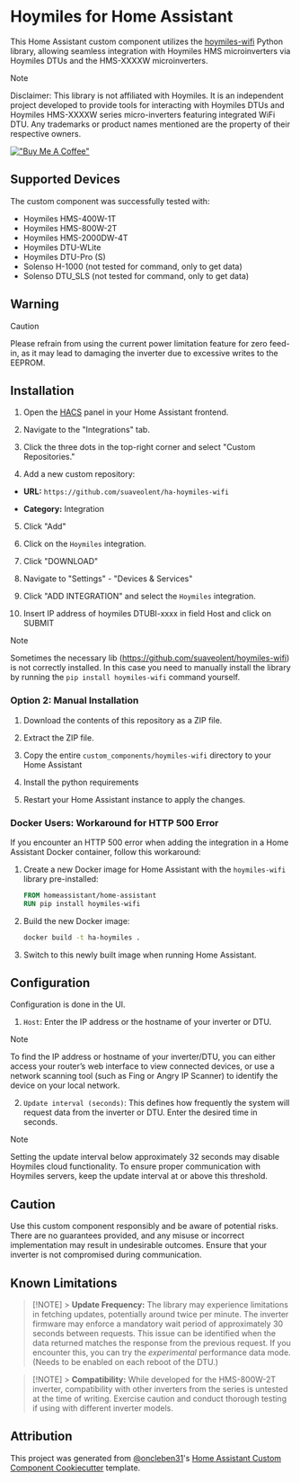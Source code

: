 # Hoymiles for Home Assistant

This Home Assistant custom component utilizes the [hoymiles-wifi](https://github.com/suaveolent/hoymiles-wifi) Python library, allowing seamless integration with Hoymiles HMS microinverters via Hoymiles DTUs and the HMS-XXXXW microinverters.

> [!NOTE]
> Disclaimer: This library is not affiliated with Hoymiles. It is an independent project developed to provide tools for interacting with Hoymiles DTUs and Hoymiles HMS-XXXXW series micro-inverters featuring integrated WiFi DTU. Any trademarks or product names mentioned are the property of their respective owners.

[!["Buy Me A Coffee"](https://www.buymeacoffee.com/assets/img/custom_images/orange_img.png)](https://www.buymeacoffee.com/suaveolent)

## Supported Devices

The custom component was successfully tested with:

- Hoymiles HMS-400W-1T
- Hoymiles HMS-800W-2T
- Hoymiles HMS-2000DW-4T
- Hoymiles DTU-WLite
- Hoymiles DTU-Pro (S)
- Solenso H-1000 (not tested for command, only to get data)
- Solenso DTU_SLS (not tested for command, only to get data)

## Warning

> [!CAUTION]
> Please refrain from using the current power limitation feature for zero feed-in, as it may lead to damaging the inverter due to excessive writes to the EEPROM.

## Installation

1. Open the [HACS](https://hacs.xyz) panel in your Home Assistant frontend.

2. Navigate to the "Integrations" tab.

3. Click the three dots in the top-right corner and select "Custom Repositories."

4. Add a new custom repository:

- **URL:** `https://github.com/suaveolent/ha-hoymiles-wifi`

- **Category:** Integration

5. Click "Add"

6. Click on the `Hoymiles` integration.

7. Click "DOWNLOAD"

8. Navigate to "Settings" - "Devices & Services"

9. Click "ADD INTEGRATION" and select the `Hoymiles` integration.

10. Insert IP address of hoymiles DTUBI-xxxx in field Host and click on SUBMIT

> [!NOTE]
> Sometimes the necessary lib
> (https://github.com/suaveolent/hoymiles-wifi) is not correctly
> installed. In this case you need to manually install the library by
> running the `pip install hoymiles-wifi` command yourself.

### Option 2: Manual Installation

1. Download the contents of this repository as a ZIP file.

2. Extract the ZIP file.

3. Copy the entire `custom_components/hoymiles-wifi` directory to your Home Assistant

4. Install the python requirements

5. Restart your Home Assistant instance to apply the changes.

### Docker Users: Workaround for HTTP 500 Error

If you encounter an HTTP 500 error when adding the integration in a Home Assistant Docker container, follow this workaround:

1. Create a new Docker image for Home Assistant with the `hoymiles-wifi` library pre-installed:
   ```dockerfile
   FROM homeassistant/home-assistant
   RUN pip install hoymiles-wifi
   ```
2. Build the new Docker image:
   ```bash
   docker build -t ha-hoymiles .
   ```
3. Switch to this newly built image when running Home Assistant.

## Configuration

Configuration is done in the UI.

1. `Host`: Enter the IP address or the hostname of your inverter or DTU.

> [!NOTE]
> To find the IP address or hostname of your inverter/DTU, you can either access your router’s web interface to view connected devices, or use a network scanning tool (such as Fing or Angry IP Scanner) to identify the device on your local network.

2. `Update interval (seconds)`: This defines how frequently the system will request data from the inverter or DTU. Enter the desired time in seconds.

> [!NOTE]
> Setting the update interval below approximately 32 seconds may disable Hoymiles cloud functionality. To ensure proper communication with Hoymiles servers, keep the update interval at or above this threshold.

## Caution

Use this custom component responsibly and be aware of potential risks. There are no guarantees provided, and any misuse or incorrect implementation may result in undesirable outcomes. Ensure that your inverter is not compromised during communication.

## Known Limitations

> [!NOTE] > **Update Frequency:** The library may experience limitations in fetching updates, potentially around twice per minute. The inverter firmware may enforce a mandatory wait period of approximately 30 seconds between requests.
> This issue can be identified when the data returned matches the response from the previous request.
> If you encounter this, you can try the _experimental_ performance data mode. (Needs to be enabled on each reboot of the DTU.)

> [!NOTE] > **Compatibility:** While developed for the HMS-800W-2T inverter, compatibility with other inverters from the series is untested at the time of writing. Exercise caution and conduct thorough testing if using with different inverter models.

## Attribution

This project was generated from [@oncleben31](https://github.com/oncleben31)'s [Home Assistant Custom Component Cookiecutter](https://github.com/oncleben31/cookiecutter-homeassistant-custom-component) template.
